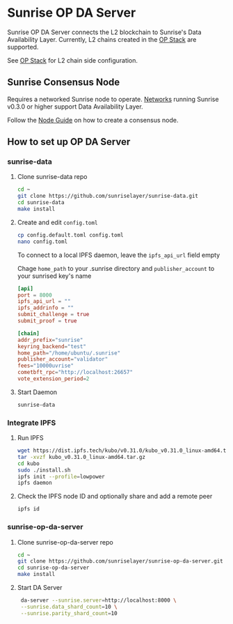# Sunrise OP DA Server

Sunrise OP DA Server connects the L2 blockchain to Sunrise's Data Availability Layer.
Currently, L2 chains created in the [OP Stack](./optimism.md) are supported.

See [OP Stack](./optimism.md) for L2 chain side configuration.

## Sunrise Consensus Node

Requires a networked Sunrise node to operate. [Networks](../../networks/README.md) running Sunrise v0.3.0 or higher support Data Availability Layer.

Follow the [Node Guide](../consensus/README.md) on how to create a consensus node.

## How to set up OP DA Server

### sunrise-data

1. Clone sunrise-data repo

   ```bash
   cd ~
   git clone https://github.com/sunriselayer/sunrise-data.git
   cd sunrise-data
   make install
   ```

1. Create and edit `config.toml`

   ```bash
   cp config.default.toml config.toml
   nano config.toml
   ```

   To connect to a local IPFS daemon, leave the `ipfs_api_url` field empty

   Chage `home_path` to your .sunrise directory and `publisher_account` to your sunrised key's name

   ```toml
   [api]
   port = 8000
   ipfs_api_url = ""
   ipfs_addrinfo = ""
   submit_challenge = true
   submit_proof = true

   [chain]
   addr_prefix="sunrise"
   keyring_backend="test"
   home_path="/home/ubuntu/.sunrise"
   publisher_account="validator"
   fees="10000uvrise"
   cometbft_rpc="http://localhost:26657"
   vote_extension_period=2
   ```

1. Start Daemon

   ```bash
   sunrise-data
   ```

### Integrate IPFS

1. Run IPFS

   ```bash
   wget https://dist.ipfs.tech/kubo/v0.31.0/kubo_v0.31.0_linux-amd64.tar.gz
   tar -xvzf kubo_v0.31.0_linux-amd64.tar.gz
   cd kubo
   sudo ./install.sh
   ipfs init --profile=lowpower
   ipfs daemon
   ```

1. Check the IPFS node ID and optionally share and add a remote peer

   ```bash
   ipfs id
   ```

### sunrise-op-da-server

1. Clone sunrise-op-da-server repo

   ```bash
   cd ~
   git clone https://github.com/sunriselayer/sunrise-op-da-server.git
   cd sunrise-op-da-server
   make install
   ```

1. Start DA Server

   ```bash
    da-server --sunrise.server=http://localhost:8000 \
    --sunrise.data_shard_count=10 \
    --sunrise.parity_shard_count=10
   ```
